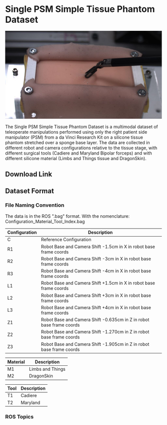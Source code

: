 # Single PSM Simple Tissue Phantom Dataset

![Sample Image](/img_2894.jpg)

The Single PSM Simple Tissue Phantom Dataset is a multimodal dataset of teleoperate manipulations performed using only the right patient side manipulator (PSM) from a da Vinci Research Kit on a silicone tissue phantom stretched over a sponge base layer. The data are collected in different robot and camera configurations relative to the tissue stage, with different surgical tools (Cadiere and Maryland Bipolar forceps) and with different silicone material (Limbs and Things tissue and DragonSkin).

## Download Link


## Dataset Format

### File Naming Convention

The data is in the ROS ".bag" format. With the nomenclature: Configuration_Material_Tool_Index.bag


| Configuration      | Description |
| -------------------| ----------- |
| C                  | Reference Configuration      |
| R1                 | Robot Base and Camera Shift -1.5cm in X in robot base frame coords |
| R2                 | Robot Base and Camera Shift -3cm in X in robot base frame coords |
| R3                 | Robot Base and Camera Shift -4cm in X in robot base frame coords |
| L1                 | Robot Base and Camera Shift +1.5cm in X in robot base frame coords |
| L2                 | Robot Base and Camera Shift +3cm in X in robot base frame coords |
| L3                 | Robot Base and Camera Shift +4cm in X in robot base frame coords |
| Z1                 | Robot Base and Camera Shift -0.635cm in Z in robot base frame coords |
| Z2                 | Robot Base and Camera Shift -1.270cm in Z in robot base frame coords |
| Z3                 | Robot Base and Camera Shift -1.905cm in Z in robot base frame coords|

| Material      | Description |
| --------------| ----------- |
| M1            | Limbs and Things|
| M2            | DragonSkin      |

| Tool      | Description |
| ----------| ----------- |
| T1        | Cadiere     |
| T2        | Maryland    |

### ROS Topics